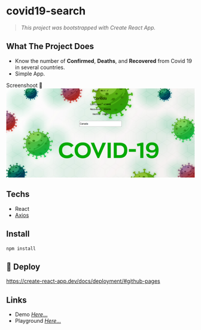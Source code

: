 # covid19-search
> _This project was bootstrapped with Create React App._

## What The Project Does 
- Know the number of **Confirmed**, **Deaths**, and **Recovered** from Covid 19 in several countries.
- Simple App.

Screenshoot :rainbow: 
<img src="public/screenshoot.png">

## Techs
- React
- [Axios](https://www.npmjs.com/package/axios/ "NPM Axios")

## Install
```
npm install
```

## :rocket: Deploy
https://create-react-app.dev/docs/deployment/#github-pages

## Links
- Demo [_Here_...](https://xvferdy.github.io/covid19-search/ "Github Pages")
- Playground [_Here_...](https://codesandbox.io/s/github/xvferdy/covid19-search/tree/main/ "Codesandbox")


